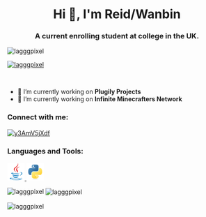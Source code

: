 <h1 align="center">Hi 👋, I'm Reid/Wanbin</h1>
<h3 align="center">A current enrolling student at college in the UK.</h3>

<p align="left"> <img src="https://komarev.com/ghpvc/?username=lagggpixel&label=Profile%20views&color=0e75b6&style=flat" alt="lagggpixel" /> </p>

<p align="left"> <a href="https://github.com/ryo-ma/github-profile-trophy"><img src="https://github-profile-trophy.vercel.app/?username=lagggpixel" alt="lagggpixel" /></a> </p>

<p align="left"> <a href="https://twitter.com/" target="blank"><img src="https://img.shields.io/twitter/follow/?logo=twitter&style=for-the-badge" alt="" /></a> </p>

- 🔭 I’m currently working on **Plugily Projects**
- 🔭 I’m currently working on **Infinite Minecrafters Network**

<h3 align="left">Connect with me:</h3>
<p align="left">
<a href="https://discord.gg/y3AmV5jXdf" target="blank"><img align="center" src="https://raw.githubusercontent.com/rahuldkjain/github-profile-readme-generator/master/src/images/icons/Social/discord.svg" alt="y3AmV5jXdf" height="30" width="40" /></a>
</p>

<h3 align="left">Languages and Tools:</h3>
<p align="left"> <a href="https://www.java.com" target="_blank" rel="noreferrer"> <img src="https://raw.githubusercontent.com/devicons/devicon/master/icons/java/java-original.svg" alt="java" width="40" height="40"/> </a> <a href="https://www.python.org" target="_blank" rel="noreferrer"> <img src="https://raw.githubusercontent.com/devicons/devicon/master/icons/python/python-original.svg" alt="python" width="40" height="40"/> </a> </p>

<p><img align="left" src="https://github-readme-stats.vercel.app/api/top-langs?username=lagggpixel&show_icons=true&locale=en&layout=compact" alt="lagggpixel" /></p>

<p>&nbsp;<img align="center" src="https://github-readme-stats.vercel.app/api?username=lagggpixel&show_icons=true&locale=en" alt="lagggpixel" /></p>

<p><img align="center" src="https://github-readme-streak-stats.herokuapp.com/?user=lagggpixel&" alt="lagggpixel" /></p>
